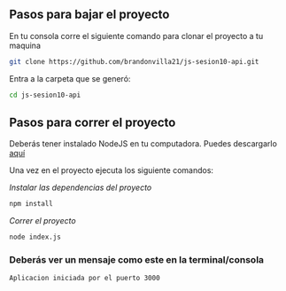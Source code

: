 ## Pasos para bajar el proyecto

En tu consola corre el siguiente comando para clonar el proyecto a tu maquina
```sh
git clone https://github.com/brandonvilla21/js-sesion10-api.git
```

Entra a la carpeta que se generó:
```sh
cd js-sesion10-api
```

## Pasos para correr el proyecto
Deberás tener instalado NodeJS en tu computadora. Puedes descargarlo [aquí](https://nodejs.org/en/)

Una vez en el proyecto ejecuta los siguiente comandos:<br/>

*Instalar las dependencias del proyecto*
```sh
npm install
```

*Correr el proyecto*
```sh
node index.js
```

### Deberás ver un mensaje como este en la terminal/consola
```sh
Aplicacion iniciada por el puerto 3000
```
